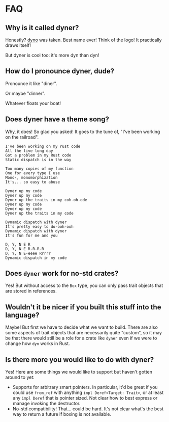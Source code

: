 # FAQ

## Why is it called dyner?

Honestly? [dyno](https://crates.io/crates/dyno) was taken. Best name ever! Think of the logo! It practically draws itself!

But dyner is cool too: it's more dyn than dyn!

## How do I pronounce dyner, dude?

Pronounce it like "diner".

Or maybe "dinner".

Whatever floats your boat!

## Does dyner have a theme song?

Why, it does! So glad you asked! It goes to the tune of, "I've been working on the railroad".

```
I've been working on my rust code
All the live long day
Got a problem in my Rust code
Static dispatch is in the way

Too many copies of my function
One for every type I use
Mono-, monomorphization
It's... so easy to abuse

Dyner up my code
Dyner up my code
Dyner up the traits in my coh-oh-ode
Dyner up my code
Dyner up my code
Dyner up the traits in my code

Dynamic dispatch with dyner
It's pretty easy to do-ooh-ooh
Dynamic dispatch with dyner
It's fun for me and you

D, Y, N E R
D, Y, N E R-R-R-R
D, Y, N E-eeee Rrrrr
Dynamic dispatch in my code
```

## Does `dyner` work for no-std crates?

Yes! But without access to the `Box` type, you can only pass trait objects that are stored in references.

## Wouldn't it be nicer if you built this stuff into the language?

Maybe! But first we have to decide what we want to build. There are also some aspects of trait objects that are necessarily quite "custom", so it may be that there would still be a role for a crate like `dyner` even if we were to change how `dyn` works in Rust.

## Is there more you would like to do with dyner?

Yes! Here are some things we would like to support but haven't gotten around to yet:

* Supports for arbitrary smart pointers. In particular, it'd be great if you could use `from_ref` with anything `impl Deref<Target: Trait>`, or at least any `impl Deref` that is pointer sized. Not clear how to best express or manage invoking the destructor.
* No-std compatibility! That... could be hard. It's not clear what's the best way to return a future if boxing is not available.


